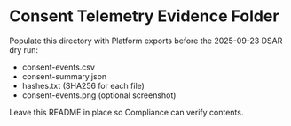 # Consent Telemetry Evidence Folder

Populate this directory with Platform exports before the 2025-09-23 DSAR dry run:
- consent-events.csv
- consent-summary.json
- hashes.txt (SHA256 for each file)
- consent-events.png (optional screenshot)

Leave this README in place so Compliance can verify contents.
